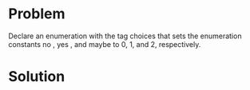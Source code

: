 # Problem
Declare an enumeration with the tag choices that sets the enumeration constants no ,
yes , and maybe to 0, 1, and 2, respectively.
# Solution
